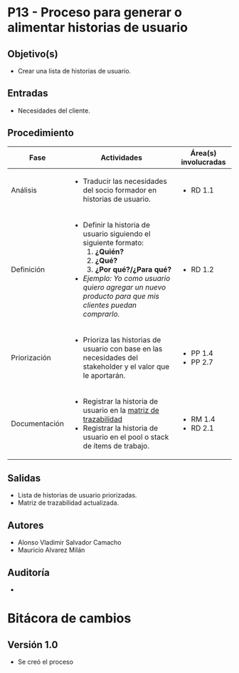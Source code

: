 # P13 - Proceso para generar o alimentar historias de usuario

## Objetivo(s)

- Crear una lista de historias de usuario.

## Entradas

- Necesidades del cliente.

## Procedimiento

<table>
  <theader>
    <th>Fase</th>
    <th>Actividades</th>
    <th>Área(s) involucradas</th>
  </theader>

  <tbody>
    <tr>
      <td>Análisis</td>
      <td>
        <ul align="left">
          <li>Traducir las necesidades del socio formador en historias de usuario.</li>
        </ul>
      </td>
      <td>
        <ul>
          <li>RD 1.1</li>
        </ul>
      </td>
    </tr>
    <tr>
      <td>Definición</td>
      <td>
        <ul align="left">
          <li>Definir la historia de usuario siguiendo el siguiente formato:
            <ol>
              <li><b>¿Quién?</b></li>
              <li><b>¿Qué?</b></li>
              <li><b>¿Por qué?/¿Para qué?</b></li>
            </ol>
          </li>
          <li><em>Ejemplo: Yo como usuario quiero agregar un nuevo producto para que mis clientes puedan comprarlo.</em> 
          </li>
        </ul>
      </td>
      <td>
        <ul>
          <li>RD 1.2</li>
        </ul>
      </td>
    </tr>
    <tr>
      <td>Priorización</td>
      <td>
        <ul align="left">
          <li>Prioriza las historias de usuario con base en las necesidades del stakeholder y el valor que le aportarán.</li>
        </ul>
      </td>
      <td>
        <ul>
          <li>PP 1.4</li>
          <li>PP 2.7</li>
        </ul>
      </td>
    </tr>
    <tr>
      <td>Documentación</td>
      <td>
        <ul align="left">
          <li>Registrar la historia de usuario en la <a href="./P11-proceso-de-trazabilidad-de-requerimiento">matriz de trazabilidad</a></li>
          <li>Registrar la historia de usuario en el pool o stack de ítems de trabajo.</li>
        </ul>
      </td>
      <td>
        <ul>
          <li>RM 1.4</li>
          <li>RD 2.1</li>
        </ul>
      </td>
    </tr>
  </tbody>
</table>

## Salidas

- Lista de historias de usuario priorizadas.
- Matriz de trazabilidad actualizada.

## Autores

- Alonso Vladimir Salvador Camacho
- Mauricio Alvarez Milán

## Auditoría

-

# Bitácora de cambios

## Versión 1.0
  - Se creó el proceso


